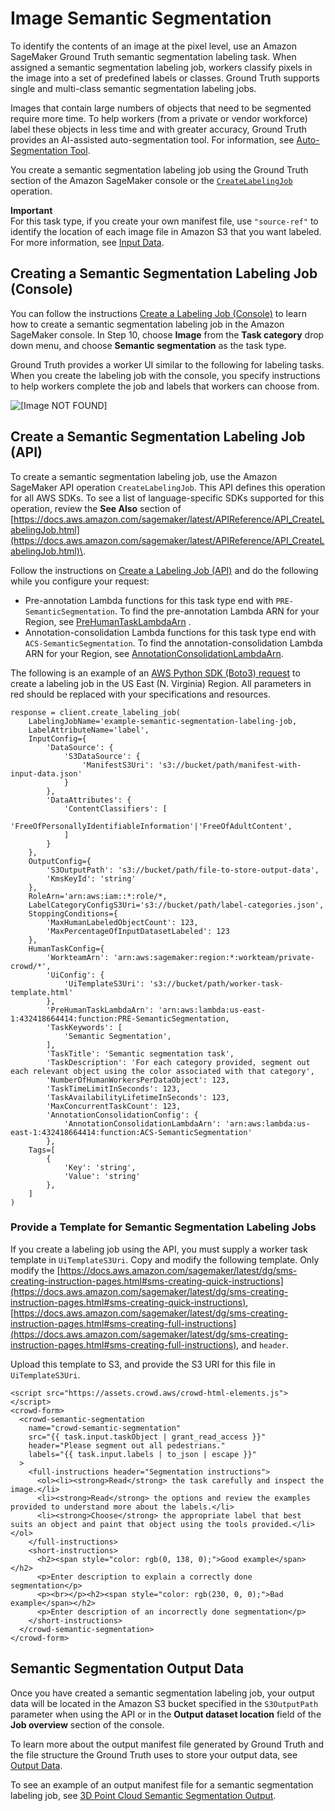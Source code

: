 # Image Semantic Segmentation<a name="sms-semantic-segmentation"></a>

To identify the contents of an image at the pixel level, use an Amazon SageMaker Ground Truth semantic segmentation labeling task\. When assigned a semantic segmentation labeling job, workers classify pixels in the image into a set of predefined labels or classes\. Ground Truth supports single and multi\-class semantic segmentation labeling jobs\.

Images that contain large numbers of objects that need to be segmented require more time\. To help workers \(from a private or vendor workforce\) label these objects in less time and with greater accuracy, Ground Truth provides an AI\-assisted auto\-segmentation tool\. For information, see [Auto\-Segmentation Tool](sms-auto-segmentation.md)\.

You create a semantic segmentation labeling job using the Ground Truth section of the Amazon SageMaker console or the [ `CreateLabelingJob`](https://docs.aws.amazon.com/sagemaker/latest/APIReference/API_CreateLabelingJob.html) operation\. 

**Important**  
For this task type, if you create your own manifest file, use `"source-ref"` to identify the location of each image file in Amazon S3 that you want labeled\. For more information, see [Input Data](sms-data-input.md)\.

## Creating a Semantic Segmentation Labeling Job \(Console\)<a name="sms-creating-ss-labeling-job-console"></a>

You can follow the instructions [Create a Labeling Job \(Console\)](sms-create-labeling-job-console.md) to learn how to create a semantic segmentation labeling job in the Amazon SageMaker console\. In Step 10, choose **Image** from the **Task category** drop down menu, and choose **Semantic segmentation** as the task type\. 

Ground Truth provides a worker UI similar to the following for labeling tasks\. When you create the labeling job with the console, you specify instructions to help workers complete the job and labels that workers can choose from\. 

![\[Image NOT FOUND\]](http://docs.aws.amazon.com/sagemaker/latest/dg/images/semantic_segmentation_sample.gif)

## Create a Semantic Segmentation Labeling Job \(API\)<a name="sms-creating-ss-labeling-job-api"></a>

To create a semantic segmentation labeling job, use the Amazon SageMaker API operation `CreateLabelingJob`\. This API defines this operation for all AWS SDKs\. To see a list of language\-specific SDKs supported for this operation, review the **See Also** section of [https://docs.aws.amazon.com/sagemaker/latest/APIReference/API_CreateLabelingJob.html](https://docs.aws.amazon.com/sagemaker/latest/APIReference/API_CreateLabelingJob.html)\.

Follow the instructions on [Create a Labeling Job \(API\)](sms-create-labeling-job-api.md) and do the following while you configure your request: 
+ Pre\-annotation Lambda functions for this task type end with `PRE-SemanticSegmentation`\. To find the pre\-annotation Lambda ARN for your Region, see [PreHumanTaskLambdaArn](https://docs.aws.amazon.com/sagemaker/latest/dg/API_HumanTaskConfig.html#SageMaker-Type-HumanTaskConfig-PreHumanTaskLambdaArn) \. 
+ Annotation\-consolidation Lambda functions for this task type end with `ACS-SemanticSegmentation`\. To find the annotation\-consolidation Lambda ARN for your Region, see [AnnotationConsolidationLambdaArn](https://docs.aws.amazon.com/sagemaker/latest/dg/API_AnnotationConsolidationConfig.html#SageMaker-Type-AnnotationConsolidationConfig-AnnotationConsolidationLambdaArn)\. 

The following is an example of an [AWS Python SDK \(Boto3\) request](https://boto3.amazonaws.com/v1/documentation/api/latest/reference/services/sagemaker.html#SageMaker.Client.create_labeling_job) to create a labeling job in the US East \(N\. Virginia\) Region\. All parameters in red should be replaced with your specifications and resources\. 

```
response = client.create_labeling_job(
    LabelingJobName='example-semantic-segmentation-labeling-job,
    LabelAttributeName='label',
    InputConfig={
        'DataSource': {
            'S3DataSource': {
                'ManifestS3Uri': 's3://bucket/path/manifest-with-input-data.json'
            }
        },
        'DataAttributes': {
            'ContentClassifiers': [
                'FreeOfPersonallyIdentifiableInformation'|'FreeOfAdultContent',
            ]
        }
    },
    OutputConfig={
        'S3OutputPath': 's3://bucket/path/file-to-store-output-data',
        'KmsKeyId': 'string'
    },
    RoleArn='arn:aws:iam::*:role/*,
    LabelCategoryConfigS3Uri='s3://bucket/path/label-categories.json',
    StoppingConditions={
        'MaxHumanLabeledObjectCount': 123,
        'MaxPercentageOfInputDatasetLabeled': 123
    },
    HumanTaskConfig={
        'WorkteamArn': 'arn:aws:sagemaker:region:*:workteam/private-crowd/*',
        'UiConfig': {
            'UiTemplateS3Uri': 's3://bucket/path/worker-task-template.html'
        },
        'PreHumanTaskLambdaArn': 'arn:aws:lambda:us-east-1:432418664414:function:PRE-SemanticSegmentation,
        'TaskKeywords': [
            'Semantic Segmentation',
        ],
        'TaskTitle': 'Semantic segmentation task',
        'TaskDescription': 'For each category provided, segment out each relevant object using the color associated with that category',
        'NumberOfHumanWorkersPerDataObject': 123,
        'TaskTimeLimitInSeconds': 123,
        'TaskAvailabilityLifetimeInSeconds': 123,
        'MaxConcurrentTaskCount': 123,
        'AnnotationConsolidationConfig': {
            'AnnotationConsolidationLambdaArn': 'arn:aws:lambda:us-east-1:432418664414:function:ACS-SemanticSegmentation'
        },
    Tags=[
        {
            'Key': 'string',
            'Value': 'string'
        },
    ]
)
```

### Provide a Template for Semantic Segmentation Labeling Jobs<a name="sms-create-labeling-job-ss-api-template"></a>

If you create a labeling job using the API, you must supply a worker task template in `UiTemplateS3Uri`\. Copy and modify the following template\. Only modify the [https://docs.aws.amazon.com/sagemaker/latest/dg/sms-creating-instruction-pages.html#sms-creating-quick-instructions](https://docs.aws.amazon.com/sagemaker/latest/dg/sms-creating-instruction-pages.html#sms-creating-quick-instructions), [https://docs.aws.amazon.com/sagemaker/latest/dg/sms-creating-instruction-pages.html#sms-creating-full-instructions](https://docs.aws.amazon.com/sagemaker/latest/dg/sms-creating-instruction-pages.html#sms-creating-full-instructions), and `header`\. 

Upload this template to S3, and provide the S3 URI for this file in `UiTemplateS3Uri`\.

```
<script src="https://assets.crowd.aws/crowd-html-elements.js"></script>
<crowd-form>
  <crowd-semantic-segmentation
    name="crowd-semantic-segmentation"
    src="{{ task.input.taskObject | grant_read_access }}"
    header="Please segment out all pedestrians."
    labels="{{ task.input.labels | to_json | escape }}"
  >
    <full-instructions header="Segmentation instructions">
      <ol><li><strong>Read</strong> the task carefully and inspect the image.</li>
      <li><strong>Read</strong> the options and review the examples provided to understand more about the labels.</li>
      <li><strong>Choose</strong> the appropriate label that best suits an object and paint that object using the tools provided.</li></ol>
    </full-instructions>
    <short-instructions>
      <h2><span style="color: rgb(0, 138, 0);">Good example</span></h2>
      <p>Enter description to explain a correctly done segmentation</p>
      <p><br></p><h2><span style="color: rgb(230, 0, 0);">Bad example</span></h2>
      <p>Enter description of an incorrectly done segmentation</p>
    </short-instructions>
  </crowd-semantic-segmentation>
</crowd-form>
```

## Semantic Segmentation Output Data<a name="sms-ss-ouput-data"></a>

Once you have created a semantic segmentation labeling job, your output data will be located in the Amazon S3 bucket specified in the `S3OutputPath` parameter when using the API or in the **Output dataset location** field of the **Job overview** section of the console\. 

To learn more about the output manifest file generated by Ground Truth and the file structure the Ground Truth uses to store your output data, see [Output Data](sms-data-output.md)\. 

To see an example of an output manifest file for a semantic segmentation labeling job, see [3D Point Cloud Semantic Segmentation Output](sms-data-output.md#sms-output-point-cloud-segmentation)\.